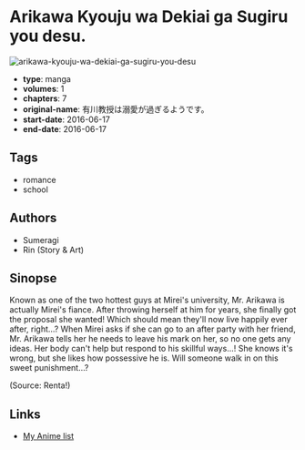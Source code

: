 # Arikawa Kyouju wa Dekiai ga Sugiru you desu.

![arikawa-kyouju-wa-dekiai-ga-sugiru-you-desu](https://cdn.myanimelist.net/images/manga/2/238380.jpg)

-   **type**: manga
-   **volumes**: 1
-   **chapters**: 7
-   **original-name**: 有川教授は溺愛が過ぎるようです。
-   **start-date**: 2016-06-17
-   **end-date**: 2016-06-17

## Tags

-   romance
-   school

## Authors

-   Sumeragi
-   Rin (Story & Art)

## Sinopse

Known as one of the two hottest guys at Mirei's university, Mr. Arikawa is actually Mirei's fiance. After throwing herself at him for years, she finally got the proposal she wanted! Which should mean they'll now live happily ever after, right...? When Mirei asks if she can go to an after party with her friend, Mr. Arikawa tells her he needs to leave his mark on her, so no one gets any ideas. Her body can't help but respond to his skillful ways...! She knows it's wrong, but she likes how possessive he is. Will someone walk in on this sweet punishment...?

(Source: Renta!)

## Links

-   [My Anime list](https://myanimelist.net/manga/125582/Arikawa_Kyouju_wa_Dekiai_ga_Sugiru_you_desu)
